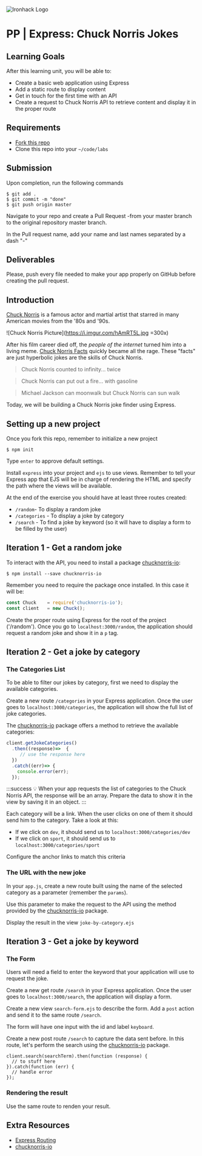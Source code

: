 ![Ironhack Logo](https://i.imgur.com/1QgrNNw.png)

# PP | Express: Chuck Norris Jokes

## Learning Goals

After this learning unit, you will be able to:

- Create a basic web application using Express
- Add a static route to display content
- Get in touch for the first time with an API
- Create a request to Chuck Norris API to retrieve content and display it in the proper route

## Requirements

- [Fork this repo](https://guides.github.com/activities/forking/)
- Clone this repo into your `~/code/labs`

## Submission

Upon completion, run the following commands
```
$ git add .
$ git commit -m "done"
$ git push origin master
```
Navigate to your repo and create a Pull Request -from your master branch to the original repository master branch.

In the Pull request name, add your name and last names separated by a dash "-"

## Deliverables

Please, push every file needed to make your app properly on GitHub before creating the pull request.

## Introduction

[Chuck Norris](https://en.wikipedia.org/wiki/Chuck_Norris) is a famous actor and martial artist that starred in many American movies from the '80s and '90s.

![Chuck Norris Picture](https://i.imgur.com/hAmRT5L.jpg =300x)

After his film career died off, the *people of the internet* turned him into a living meme. [Chuck Norris Facts](https://en.wikipedia.org/wiki/Chuck_Norris_facts) quickly became all the rage. These "facts" are just hyperbolic jokes are the skills of Chuck Norris.

> Chuck Norris counted to infinity... twice

> Chuck Norris can put out a fire... with gasoline

> Michael Jackson can moonwalk but Chuck Norris can sun walk

Today, we will be building a Chuck Norris joke finder using Express.

## Setting up a new project

Once you fork this repo, remember to initialize a new project

```
$ npm init
```
Type `enter` to approve default settings.

Install `express` into your project and `ejs` to use views. Remember to tell your Express app that EJS will be in charge of rendering the HTML and specify the path where the views will be available.

At the end of the exercise you should have at least three routes created:

- `/random`- To display a random joke
- `/categories` - To display a joke by category
- `/search` - To find a joke by keyword (so it will have to display a form to be filled by the user)


## Iteration 1 - Get a random joke

To interact with the API, you need to install a package [chucknorris-io](https://www.npmjs.com/package/chucknorris-io):

```
$ npm install --save chucknorris-io
```

Remember you need to require the package once installed. In this case it will be:

```javascript
const Chuck    = require('chucknorris-io');
const client   = new Chuck();
```

Create the proper route using Express for the root of the project ('/random'). Once you go to `localhost:3000/random`, the application should request a random joke and show it in a `p` tag.


## Iteration 2 - Get a joke by category

### The Categories List

To be able to filter our jokes by category, first we need to display the available categories.

Create a new route `/categories` in your Express application. Once the user goes to `localhost:3000/categories`, the application will show the full list of joke categories.

The [chucknorris-io](https://www.npmjs.com/package/chucknorris-io) package offers a method to retrieve the available categories:

```javascript
client.getJokeCategories()
  .then((response)=>  {
     // use the response here
  })
  .catch((err)=> {
    console.error(err);
  });

```

:::success
:bulb: When your app requests the list of categories to the Chuck Norris API, the response will be an array. Prepare the data to show it in the view by saving it in an object.
:::

Each category will be a link. When the user clicks on one of them it should send him to the category. Take a look at this:

- If we click on `dev`, it should send us to `localhost:3000/categories/dev`
- If we click on `sport`, it should send us to `localhost:3000/categories/sport`

Configure the anchor links to match this criteria

### The URL with the new joke

In your `app.js`, create a new route built using the name of the selected category as a parameter (remember the `params`).

Use this parameter to make the request to the API using the method provided by the [chucknorris-io](https://www.npmjs.com/package/chucknorris-io) package.

Display the result in the view `joke-by-category.ejs`

## Iteration 3 - Get a joke by keyword

### The Form

Users will need a field to enter the keyword that your application will use to request the joke.

Create a new get route `/search` in your Express application. Once the user goes to `localhost:3000/search`, the application will display a form.

Create a new view `search-form.ejs` to describe the form. Add a `post` action and send it to the same route `/search`.

The form will have one input with the id and label `keyboard`.

Create a new post route `/search` to capture the data sent before. In this route, let's perform the search using the [chucknorris-io](https://www.npmjs.com/package/chucknorris-io) package.

```
client.search(searchTerm).then(function (response) {
  // to stuff here 
}).catch(function (err) {
  // handle error 
});
```

### Rendering the result

Use the same route to renden your result.

## Extra Resources

- [Express Routing](https://expressjs.com/en/guide/routing.html)
- [chucknorris-io](https://www.npmjs.com/package/chucknorris-io)

